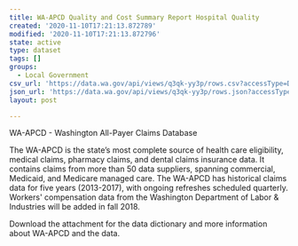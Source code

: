 ```yaml
---
title: WA-APCD Quality and Cost Summary Report Hospital Quality
created: '2020-11-10T17:21:13.872789'
modified: '2020-11-10T17:21:13.872796'
state: active
type: dataset
tags: []
groups:
  - Local Government
csv_url: 'https://data.wa.gov/api/views/q3qk-yy3p/rows.csv?accessType=DOWNLOAD'
json_url: 'https://data.wa.gov/api/views/q3qk-yy3p/rows.json?accessType=DOWNLOAD'
layout: post

---
```

WA-APCD - Washington All-Payer Claims Database

The WA-APCD is the state’s most complete source of health care eligibility, medical claims, pharmacy claims, and dental claims insurance data. It contains claims from more than 50 data suppliers, spanning commercial, Medicaid, and Medicare managed care. The WA-APCD has historical claims data for five years (2013-2017), with ongoing refreshes scheduled quarterly. Workers' compensation data from the Washington Department of Labor & Industries will be added in fall 2018.

Download the attachment for the data dictionary and more information about WA-APCD and the data.
